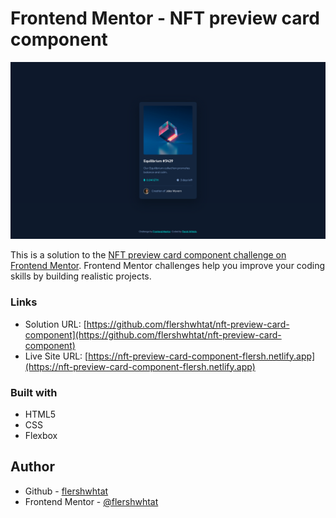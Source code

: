 # Frontend Mentor - NFT preview card component

![Design preview for the NFT preview card component coding challenge](./design/desktop-preview.png)

This is a solution to the [NFT preview card component challenge on Frontend Mentor](https://www.frontendmentor.io/solutions/nft-preview-card-component-3XPMI3Dlxi). Frontend Mentor challenges help you improve your coding skills by building realistic projects. 


### Links

- Solution URL: [https://github.com/flershwhtat/nft-preview-card-component](https://github.com/flershwhtat/nft-preview-card-component)
- Live Site URL: [https://nft-preview-card-component-flersh.netlify.app](https://nft-preview-card-component-flersh.netlify.app)


### Built with

- HTML5
- CSS
- Flexbox

## Author

- Github - [flershwhtat](https://github.com/flershwhtat)
- Frontend Mentor - [@flershwhtat](https://www.frontendmentor.io/profile/flershwhtat)
